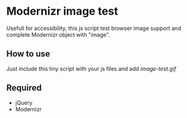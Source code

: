# Modernizr image test

Usefull for accessibility, this js script test browser image support and complete Modernizr object with "image".

## How to use
Just include this tiny script with your js files and add *image-test.gif*

## Required
- jQuery
- Modernizr